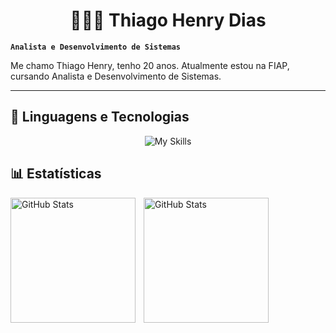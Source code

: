 # <div align='center'> 👩🏻‍💻 Thiago Henry Dias </div>

**`Analista e Desenvolvimento de Sistemas`**

Me chamo Thiago Henry, tenho 20 anos. Atualmente estou na FIAP, cursando Analista e Desenvolvimento de Sistemas.

---

## 🤖 Linguagens e Tecnologias

<div align='center'> 

![My Skills](https://skillicons.dev/icons?i=html,css,figma,js,ts,react,git,java,python,azure,theme=dark)    

</div>

## 📊 Estatísticas

<p>
  <img 
    align="left" 
    alt="GitHub Stats" 
    height="200" 
    style="padding-right: 10px;" 
    src="https://github-readme-stats.vercel.app/api?username=Lavithiluan&show_icons=true&theme=dracula&include_all_commits=true&locale=pt-br" 
  />

<img 
      align="left" 
      alt="GitHub Stats" 
      height="200" 
      src="https://github-readme-stats.vercel.app/api/top-langs/?username=Lavithiluan&theme=dracula&layout=donut&custom_title=Tecnologias&langs_count=9" 
  />

</p>
